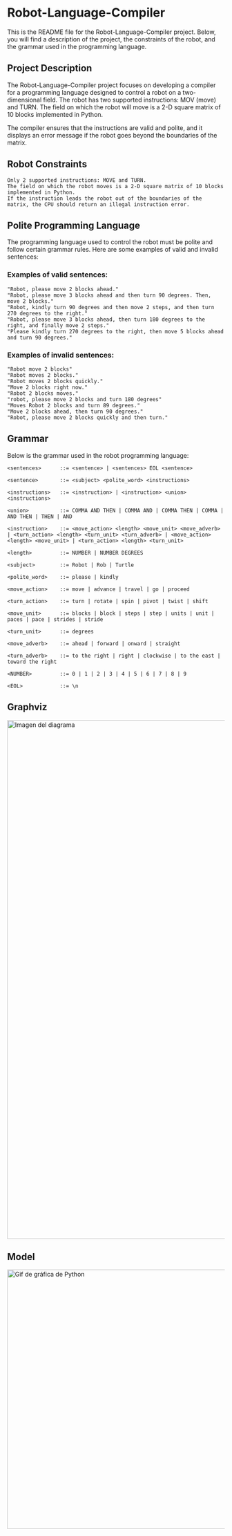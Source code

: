 # Robot-Language-Compiler

This is the README file for the Robot-Language-Compiler project. Below, you will find a description of the project, the constraints of the robot, and the grammar used in the programming language.

## Project Description

The Robot-Language-Compiler project focuses on developing a compiler for a programming language designed to control a robot on a two-dimensional field. The robot has two supported instructions: MOV (move) and TURN. The field on which the robot will move is a 2-D square matrix of 10 blocks implemented in Python.

The compiler ensures that the instructions are valid and polite, and it displays an error message if the robot goes beyond the boundaries of the matrix.

## Robot Constraints

    Only 2 supported instructions: MOVE and TURN.
    The field on which the robot moves is a 2-D square matrix of 10 blocks implemented in Python.
    If the instruction leads the robot out of the boundaries of the matrix, the CPU should return an illegal instruction error.

## Polite Programming Language

The programming language used to control the robot must be polite and follow certain grammar rules. Here are some examples of valid and invalid sentences:
### Examples of valid sentences:

    "Robot, please move 2 blocks ahead."
    "Robot, please move 3 blocks ahead and then turn 90 degrees. Then, move 2 blocks."
    "Robot, kindly turn 90 degrees and then move 2 steps, and then turn 270 degrees to the right."
    "Robot, please move 3 blocks ahead, then turn 180 degrees to the right, and finally move 2 steps."
    "Please kindly turn 270 degrees to the right, then move 5 blocks ahead and turn 90 degrees."

### Examples of invalid sentences:

    "Robot move 2 blocks"
    "Robot moves 2 blocks."
    "Robot moves 2 blocks quickly."
    "Move 2 blocks right now."
    "Robot 2 blocks moves."
    "robot, please move 2 blocks and turn 180 degrees"
    "Moves Robot 2 blocks and turn 89 degrees."
    "Move 2 blocks ahead, then turn 90 degrees."
    "Robot, please move 2 blocks quickly and then turn."

## Grammar

Below is the grammar used in the robot programming language:

```<sentences>      ::= <sentence> | <sentences> EOL <sentence>```

```<sentence>       ::= <subject> <polite_word> <instructions>```

```<instructions>   ::= <instruction> | <instruction> <union> <instructions>```

```<union>          ::= COMMA AND THEN | COMMA AND | COMMA THEN | COMMA | AND THEN | THEN | AND```

```<instruction>    ::= <move_action> <length> <move_unit> <move_adverb> | <turn_action> <length> <turn_unit> <turn_adverb> | <move_action> <length> <move_unit> | <turn_action> <length> <turn_unit>```

```<length>         ::= NUMBER | NUMBER DEGREES```

```<subject>        ::= Robot | Rob | Turtle```

```<polite_word>    ::= please | kindly```

```<move_action>    ::= move | advance | travel | go | proceed```

```<turn_action>    ::= turn | rotate | spin | pivot | twist | shift```

```<move_unit>      ::= blocks | block | steps | step | units | unit | paces | pace | strides | stride```

```<turn_unit>      ::= degrees```

```<move_adverb>    ::= ahead | forward | onward | straight```

```<turn_adverb>    ::= to the right | right | clockwise | to the east | toward the right```

```<NUMBER>         ::= 0 | 1 | 2 | 3 | 4 | 5 | 6 | 7 | 8 | 9```

```<EOL>            ::= \n```

## Graphviz
<img src="graphviz.png" alt="Imagen del diagrama" width="1200">

## Model
<img src="graph.gif" alt="Gif de gráfica de Python" width="600">

